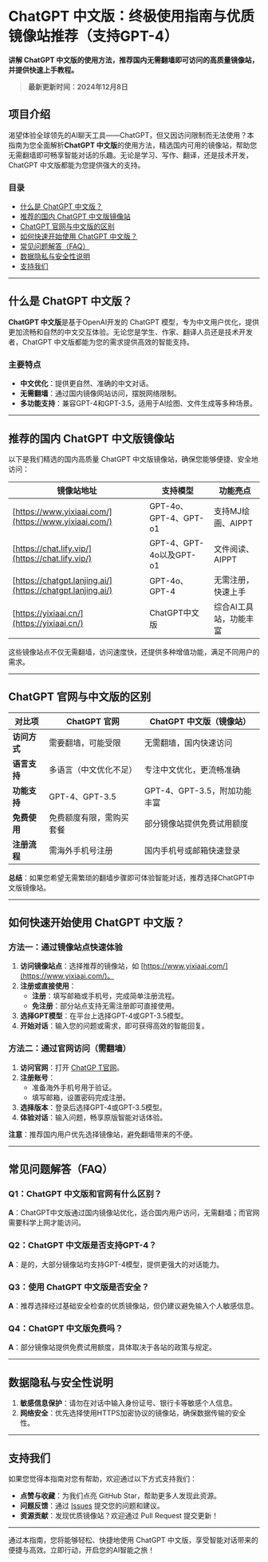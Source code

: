 # ChatGPT 中文版：终极使用指南与优质镜像站推荐（支持GPT-4）

**讲解 ChatGPT 中文版的使用方法，推荐国内无需翻墙即可访问的高质量镜像站，并提供快速上手教程。**  

> **最新更新时间：2024年12月8日**

## 项目介绍
渴望体验全球领先的AI聊天工具——ChatGPT，但又因访问限制而无法使用？本指南为您全面解析**ChatGPT 中文版**的使用方法，精选国内可用的镜像站，帮助您无需翻墙即可畅享智能对话的乐趣。无论是学习、写作、翻译，还是技术开发，ChatGPT 中文版都能为您提供强大的支持。

### 目录
- [什么是 ChatGPT 中文版？](#什么是-chatgpt-中文版)
- [推荐的国内 ChatGPT 中文版镜像站](#推荐的国内-chatgpt-中文版镜像站)
- [ChatGPT 官网与中文版的区别](#chatgpt-官网与中文版的区别)
- [如何快速开始使用 ChatGPT 中文版？](#如何快速开始使用-chatgpt-中文版)
- [常见问题解答（FAQ）](#常见问题解答faq)
- [数据隐私与安全性说明](#数据隐私与安全性说明)
- [支持我们](#支持我们)

---

## 什么是 ChatGPT 中文版？
**ChatGPT 中文版**是基于OpenAI开发的 ChatGPT 模型，专为中文用户优化，提供更加流畅和自然的中文交互体验。无论您是学生、作家、翻译人员还是技术开发者，ChatGPT 中文版都能为您的需求提供高效的智能支持。

### 主要特点
- **中文优化**：提供更自然、准确的中文对话。
- **无需翻墙**：通过国内镜像网站访问，摆脱网络限制。
- **多功能支持**：兼容GPT-4和GPT-3.5，适用于AI绘图、文件生成等多种场景。

---

## 推荐的国内 ChatGPT 中文版镜像站
以下是我们精选的国内高质量 ChatGPT 中文版镜像站，确保您能够便捷、安全地访问：

| 镜像站地址                         | 支持模型               | 功能亮点                    |
| ---------------------------------- | ---------------------- | --------------------------- |
| [https://www.yixiaai.com/](https://www.yixiaai.com/)      | GPT-4o、GPT-4、GPT-o1   | 支持MJ绘画、AIPPT            |
| [https://chat.lify.vip/](https://chat.lify.vip/)      | GPT-4、GPT-4o以及GPT-o1 | 文件阅读、AIPPT              |
| [https://chatgpt.lanjing.ai/](https://chatgpt.lanjing.ai/)   | GPT-4o、GPT-4           | 无需注册，快速上手            |
| [https://yixiaai.cn/](https://yixiaai.cn/)         | ChatGPT中文版           | 综合AI工具站，功能丰富        |

这些镜像站点不仅无需翻墙，访问速度快，还提供多种增值功能，满足不同用户的需求。

---

## ChatGPT 官网与中文版的区别

| 对比项          | ChatGPT 官网               | ChatGPT 中文版（镜像站）      |
| --------------- | ------------------------ | --------------------------- |
| **访问方式**    | 需要翻墙，可能受限         | 无需翻墙，国内快速访问        |
| **语言支持**    | 多语言（中文优化不足）       | 专注中文优化，更流畅准确        |
| **功能支持**    | GPT-4、GPT-3.5           | GPT-4、GPT-3.5，附加功能丰富   |
| **免费使用**    | 免费额度有限，需购买套餐      | 部分镜像站提供免费试用额度      |
| **注册流程**    | 需海外手机号注册           | 国内手机号或邮箱快速登录       |

**总结**：如果您希望无需繁琐的翻墙步骤即可体验智能对话，推荐选择ChatGPT中文版镜像站。

---

## 如何快速开始使用 ChatGPT 中文版？

### 方法一：通过镜像站点快速体验
1. **访问镜像站点**：选择推荐的镜像站，如 [https://www.yixiaai.com/](https://www.yixiaai.com/)。
2. **注册或直接使用**：
   - **注册**：填写邮箱或手机号，完成简单注册流程。
   - **免注册**：部分站点支持无需注册即可直接使用。
3. **选择GPT模型**：在平台上选择GPT-4或GPT-3.5模型。
4. **开始对话**：输入您的问题或需求，即可获得高效的智能回复。

### 方法二：通过官网访问（需翻墙）
1. **访问官网**：打开 [ChatGP T官网](https://chat.openai.com)。
2. **注册账号**：
   - 准备海外手机号用于验证。
   - 填写邮箱，设置密码完成注册。
3. **选择版本**：登录后选择GPT-4或GPT-3.5模型。
4. **体验对话**：输入问题，畅享原版智能对话体验。

**注意**：推荐国内用户优先选择镜像站，避免翻墙带来的不便。

---

## 常见问题解答（FAQ）

### Q1：ChatGPT 中文版和官网有什么区别？
**A**：ChatGPT中文版通过国内镜像站优化，适合国内用户访问，无需翻墙；而官网需要科学上网才能访问。

### Q2：ChatGPT 中文版是否支持GPT-4？
**A**：是的，大部分镜像站均支持GPT-4模型，提供更强大的对话能力。

### Q3：使用 ChatGPT 中文版是否安全？
**A**：推荐选择经过基础安全检查的优质镜像站，但仍建议避免输入个人敏感信息。

### Q4：ChatGPT 中文版免费吗？
**A**：部分镜像站提供免费试用额度，具体取决于各站的政策与规定。

---

## 数据隐私与安全性说明
1. **敏感信息保护**：请勿在对话中输入身份证号、银行卡等敏感个人信息。
2. **网络安全**：优先选择使用HTTPS加密协议的镜像站，确保数据传输的安全性。

---

## 支持我们
如果您觉得本指南对您有帮助，欢迎通过以下方式支持我们：
- **点赞与收藏**：为我们点亮 GitHub Star，帮助更多人发现此资源。
- **问题反馈**：通过 [Issues](https://github.com/chatgpt-4-mirror/issues) 提交您的问题和建议。
- **资源贡献**：发现优质镜像站？欢迎通过 Pull Request 提交更新！

---

通过本指南，您将能够轻松、快捷地使用 ChatGPT 中文版，享受智能对话带来的便捷与高效。立即行动，开启您的AI智能之旅！
